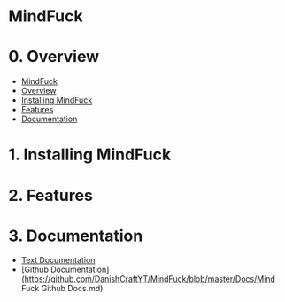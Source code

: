 # MindFuck

# 0. Overview

* [MindFuck](#mindfuck)<br>
* [Overview](#0-overview)<br>
* [Installing MindFuck](#1-installing-mindfuck)<br>
* [Features](#2-features)<br>
* [Documentation](#3-documentation)<br>

# 1. Installing MindFuck

# 2. Features

# 3. Documentation

* [Text Documentation](https://github.com/DanishCraftYT/MindFuck/blob/master/Docs/Mind%20Fuck%20Text%20Docs.txt)<br>
* [Github Documentation](https://github.com/DanishCraftYT/MindFuck/blob/master/Docs/Mind Fuck Github Docs.md)<br>
